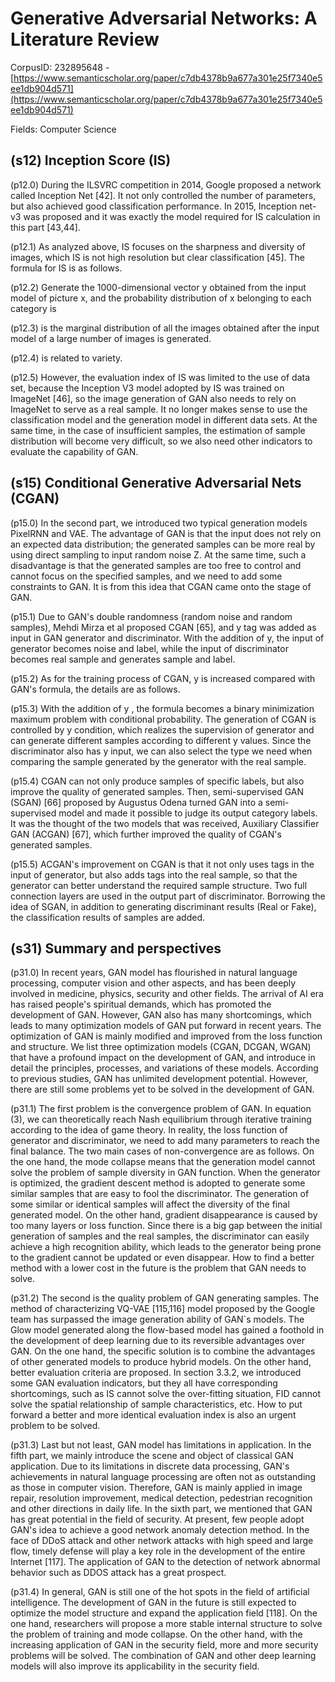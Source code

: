 # Generative Adversarial Networks: A Literature Review

CorpusID: 232895648 - [https://www.semanticscholar.org/paper/c7db4378b9a677a301e25f7340e5ee1db904d571](https://www.semanticscholar.org/paper/c7db4378b9a677a301e25f7340e5ee1db904d571)

Fields: Computer Science

## (s12) Inception Score (IS)
(p12.0) During the ILSVRC competition in 2014, Google proposed a network called Inception Net [42]. It not only controlled the number of parameters, but also achieved good classification performance. In 2015, Inception net-v3 was proposed and it was exactly the model required for IS calculation in this part [43,44].

(p12.1) As analyzed above, IS focuses on the sharpness and diversity of images, which IS is not high resolution but clear classification [45]. The formula for IS is as follows.

(p12.2) Generate the 1000-dimensional vector y obtained from the input model of picture x, and the probability distribution of x belonging to each category is

(p12.3) is the marginal distribution of all the images obtained after the input model of a large number of images is generated.

(p12.4) is related to variety.

(p12.5) However, the evaluation index of IS was limited to the use of data set, because the Inception V3 model adopted by IS was trained on ImageNet [46], so the image generation of GAN also needs to rely on ImageNet to serve as a real sample. It no longer makes sense to use the classification model and the generation model in different data sets. At the same time, in the case of insufficient samples, the estimation of sample distribution will become very difficult, so we also need other indicators to evaluate the capability of GAN.
## (s15) Conditional Generative Adversarial Nets (CGAN)
(p15.0) In the second part, we introduced two typical generation models PixelRNN and VAE. The advantage of GAN is that the input does not rely on an expected data distribution; the generated samples can be more real by using direct sampling to input random noise Z. At the same time, such a disadvantage is that the generated samples are too free to control and cannot focus on the specified samples, and we need to add some constraints to GAN. It is from this idea that CGAN came onto the stage of GAN.

(p15.1) Due to GAN's double randomness (random noise and random samples), Mehdi Mirza et al proposed CGAN [65], and y tag was added as input in GAN generator and discriminator. With the addition of y, the input of generator becomes noise and label, while the input of discriminator becomes real sample and generates sample and label.

(p15.2) As for the training process of CGAN, y is increased compared with GAN's formula, the details are as follows.

(p15.3) With the addition of y , the formula becomes a binary minimization maximum problem with conditional probability. The generation of CGAN is controlled by y condition, which realizes the supervision of generator and can generate different samples according to different y values. Since the discriminator also has y input, we can also select the type we need when comparing the sample generated by the generator with the real sample.

(p15.4) CGAN can not only produce samples of specific labels, but also improve the quality of generated samples. Then, semi-supervised GAN (SGAN) [66] proposed by Augustus Odena turned GAN into a semi-supervised model and made it possible to judge its output category labels. It was the thought of the two models that was received, Auxiliary Classifier GAN (ACGAN) [67], which further improved the quality of CGAN's generated samples.

(p15.5) ACGAN's improvement on CGAN is that it not only uses tags in the input of generator, but also adds tags into the real sample, so that the generator can better understand the required sample structure. Two full connection layers are used in the output part of discriminator. Borrowing the idea of SGAN, in addition to generating discriminant results (Real or Fake), the classification results of samples are added. 
## (s31) Summary and perspectives
(p31.0) In recent years, GAN model has flourished in natural language processing, computer vision and other aspects, and has been deeply involved in medicine, physics, security and other fields. The arrival of AI era has raised people's spiritual demands, which has promoted the development of GAN. However, GAN also has many shortcomings, which leads to many optimization models of GAN put forward in recent years. The optimization of GAN is mainly modified and improved from the loss function and structure. We list three optimization models (CGAN, DCGAN, WGAN) that have a profound impact on the development of GAN, and introduce in detail the principles, processes, and variations of these models. According to previous studies, GAN has unlimited development potential. However, there are still some problems yet to be solved in the development of GAN.

(p31.1) The first problem is the convergence problem of GAN. In equation (3), we can theoretically reach Nash equilibrium through iterative training according to the idea of game theory. In reality, the loss function of generator and discriminator, we need to add many parameters to reach the final balance. The two main cases of non-convergence are as follows. On the one hand, the mode collapse means that the generation model cannot solve the problem of sample diversity in GAN function. When the generator is optimized, the gradient descent method is adopted to generate some similar samples that are easy to fool the discriminator. The generation of some similar or identical samples will affect the diversity of the final generated model. On the other hand, gradient disappearance is caused by too many layers or loss function. Since there is a big gap between the initial generation of samples and the real samples, the discriminator can easily achieve a high recognition ability, which leads to the generator being prone to the gradient cannot be updated or even disappear. How to find a better method with a lower cost in the future is the problem that GAN needs to solve.

(p31.2) The second is the quality problem of GAN generating samples. The method of characterizing VQ-VAE [115,116] model proposed by the Google team has surpassed the image generation ability of GAN`s models. The Glow model generated along the flow-based model has gained a foothold in the development of deep learning due to its reversible advantages over GAN. On the one hand, the specific solution is to combine the advantages of other generated models to produce hybrid models. On the other hand, better evaluation criteria are proposed. In section 3.3.2, we introduced some GAN evaluation indicators, but they all have corresponding shortcomings, such as IS cannot solve the over-fitting situation, FID cannot solve the spatial relationship of sample characteristics, etc. How to put forward a better and more identical evaluation index is also an urgent problem to be solved.

(p31.3) Last but not least, GAN model has limitations in application. In the fifth part, we mainly introduce the scene and object of classical GAN application. Due to its limitations in discrete data processing, GAN's achievements in natural language processing are often not as outstanding as those in computer vision. Therefore, GAN is mainly applied in image repair, resolution improvement, medical detection, pedestrian recognition and other directions in daily life. In the sixth part, we mentioned that GAN has great potential in the field of security. At present, few people adopt GAN's idea to achieve a good network anomaly detection method. In the face of DDoS attack and other network attacks with high speed and large flow, timely defense will play a key role in the development of the entire Internet [117]. The application of GAN to the detection of network abnormal behavior such as DDOS attack has a great prospect.

(p31.4) In general, GAN is still one of the hot spots in the field of artificial intelligence. The development of GAN in the future is still expected to optimize the model structure and expand the application field [118]. On the one hand, researchers will propose a more stable internal structure to solve the problem of training and mode collapse. On the other hand, with the increasing application of GAN in the security field, more and more security problems will be solved. The combination of GAN and other deep learning models will also improve its applicability in the security field.
